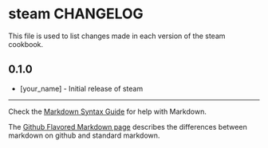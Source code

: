 steam CHANGELOG
===============

This file is used to list changes made in each version of the steam cookbook.

0.1.0
-----
- [your_name] - Initial release of steam

- - -
Check the [Markdown Syntax Guide](http://daringfireball.net/projects/markdown/syntax) for help with Markdown.

The [Github Flavored Markdown page](http://github.github.com/github-flavored-markdown/) describes the differences between markdown on github and standard markdown.

